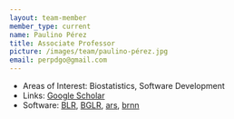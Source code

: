 ```yaml
---
layout: team-member
member_type: current
name: Paulino Pérez
title: Associate Professor
picture: /images/team/paulino-pérez.jpg
email: perpdgo@gmail.com
---
```


- Areas of Interest: Biostatistics, Software Development
- Links: [Google Scholar](https://scholar.google.com/citations?user=6FoMrm4AAAAJ)
- Software: [BLR](http://cran.r-project.org/web/packages/BLR/index.html), [BGLR](http://www.genetics.org/content/early/2014/07/06/genetics.114.164442), [ars](http://cran.r-project.org/web/packages/ars/index.html), [brnn](http://cran.r-project.org/web/packages/brnn/index.html)
